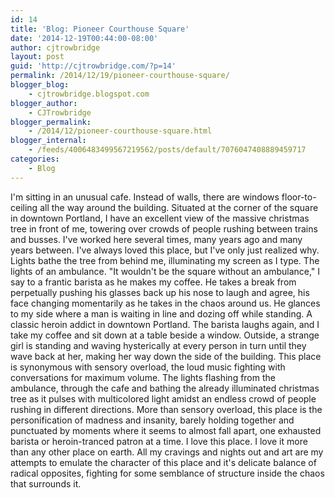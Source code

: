 ```yaml
---
id: 14
title: 'Blog: Pioneer Courthouse Square'
date: '2014-12-19T00:44:00-08:00'
author: cjtrowbridge
layout: post
guid: 'http://cjtrowbridge.com/?p=14'
permalink: /2014/12/19/pioneer-courthouse-square/
blogger_blog:
    - cjtrowbridge.blogspot.com
blogger_author:
    - CJTrowbridge
blogger_permalink:
    - /2014/12/pioneer-courthouse-square.html
blogger_internal:
    - /feeds/4006483499567219562/posts/default/7076047408889459717
categories:
    - Blog
---
```


I'm sitting in an unusual cafe. Instead of walls, there are windows floor-to-ceiling all the way around the building. Situated at the corner of the square in downtown Portland, I have an excellent view of the massive christmas tree in front of me, towering over crowds of people rushing between trains and busses. I've worked here several times, many years ago and many years between. I've always loved this place, but I've only just realized why. Lights bathe the tree from behind me, illuminating my screen as I type. The lights of an ambulance. "It wouldn't be the square without an ambulance," I say to a frantic barista as he makes my coffee. He takes a break from perpetually pushing his glasses back up his nose to laugh and agree, his face changing momentarily as he takes in the chaos around us. He glances to my side where a man is waiting in line and dozing off while standing. A classic heroin addict in downtown Portland. The barista laughs again, and I take my coffee and sit down at a table beside a window. Outside, a strange girl is standing and waving hysterically at every person in turn until they wave back at her, making her way down the side of the building. This place is synonymous with sensory overload, the loud music fighting with conversations for maximum volume. The lights flashing from the ambulance, through the cafe and bathing the already illuminated christmas tree as it pulses with multicolored light amidst an endless crowd of people rushing in different directions. More than sensory overload, this place is the personification of madness and insanity, barely holding together and punctuated by moments where it seems to almost fall apart, one exhausted barista or heroin-tranced patron at a time. I love this place. I love it more than any other place on earth. All my cravings and nights out and art are my attempts to emulate the character of this place and it's delicate balance of radical opposites, fighting for some semblance of structure inside the chaos that surrounds it.